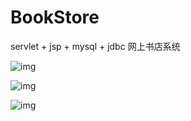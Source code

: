 # BookStore

servlet + jsp + mysql + jdbc 网上书店系统

![img](https://user-images.githubusercontent.com/23720005/32825694-e05ce5c2-ca20-11e7-86de-06ad044e3ba8.png)



![img](https://user-images.githubusercontent.com/23720005/32825819-42dc3cde-ca21-11e7-9292-c7baae276a3c.png)



![img](https://user-images.githubusercontent.com/23720005/32825846-55ae91b8-ca21-11e7-9d16-96b1969a4785.png)